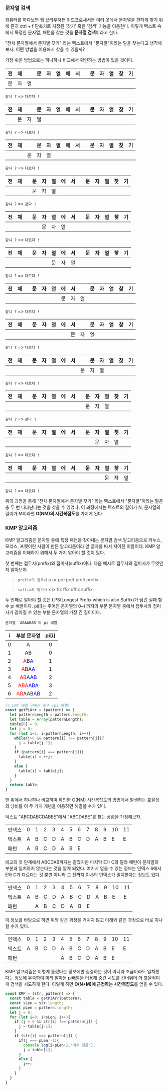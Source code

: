### 문자열 검색

컴퓨터를 하다보면 웹 브라우저든 워드프로세서든 여러 곳에서 문자열을 편하게 찾기 위해 흔히 ctrl + f 단축키로 지정된 '찾기' 혹은 '검색' 기능을 이용한다. 이렇게 텍스트 속에서 특정한 문자열, 패턴을 찾는 것을 **문자열 검색**이라고 한다.

"전체 문자열에서 문자열 찾기" 라는 텍스트에서 "문자열"이라는 말을 찾는다고 생각해보자. 어떤 방법을 이용해서 찾을 수 있을까?

가장 쉬운 방법으로는 하나하나 비교해서 확인하는 방법이 있을 것이다. 

|전|체| |문|자|열|에|서| |문|자|열|찾|기|
|:-|:-|:-|:-|:-|:-|:-|:-|:-|:-|:-|:-|:-|:-|
|문|자|열|

`같니 ?` => `다르다 !`

|전|체| |문|자|열|에|서| |문|자|열|찾|기|
|:-|:-|:-|:-|:-|:-|:-|:-|:-|:-|:-|:-|:-|:-|
||문|자|열|

`같니 ?` => `다르다 !`

|전|체| |문|자|열|에|서| |문|자|열|찾|기|
|:-|:-|:-|:-|:-|:-|:-|:-|:-|:-|:-|:-|:-|:-|
|||문|자|열|

`같니 ?` => `다르다 !`

|전|체| |문|자|열|에|서| |문|자|열|찾|기|
|:-|:-|:-|:-|:-|:-|:-|:-|:-|:-|:-|:-|:-|:-|
||||문|자|열|

`같니 ?` => `같다 !`

|전|체| |문|자|열|에|서| |문|자|열|찾|기|
|:-|:-|:-|:-|:-|:-|:-|:-|:-|:-|:-|:-|:-|:-|
|||||문|자|열|

`같니 ?` => `다르다 !`

|전|체| |문|자|열|에|서| |문|자|열|찾|기|
|:-|:-|:-|:-|:-|:-|:-|:-|:-|:-|:-|:-|:-|:-|
||||||문|자|열|

`같니 ?` => `다르다 !`

|전|체| |문|자|열|에|서| |문|자|열|찾|기|
|:-|:-|:-|:-|:-|:-|:-|:-|:-|:-|:-|:-|:-|:-|
|||||||문|자|열|

`같니 ?` => `다르다 !`

|전|체| |문|자|열|에|서| |문|자|열|찾|기|
|:-|:-|:-|:-|:-|:-|:-|:-|:-|:-|:-|:-|:-|:-|
||||||||문|자|열|

`같니 ?` => `다르다 !`

|전|체| |문|자|열|에|서| |문|자|열|찾|기|
|:-|:-|:-|:-|:-|:-|:-|:-|:-|:-|:-|:-|:-|:-|
|||||||||문|자|열|

`같니 ?` => `다르다 !`

|전|체| |문|자|열|에|서| |문|자|열|찾|기|
|:-|:-|:-|:-|:-|:-|:-|:-|:-|:-|:-|:-|:-|:-|
||||||||||문|자|열|

`같니 ?` => `같다 !`

|전|체| |문|자|열|에|서| |문|자|열|찾|기|
|:-|:-|:-|:-|:-|:-|:-|:-|:-|:-|:-|:-|:-|:-|
|||||||||||문|자|열|

`같니 ?` => `다르다 !`

|전|체| |문|자|열|에|서| |문|자|열|찾|기|
|:-|:-|:-|:-|:-|:-|:-|:-|:-|:-|:-|:-|:-|:-|
||||||||||||문|자|열|

`같니 ?` => `다르다 !`

위의 과정을 통해 "전체 문자열에서 문자열 찾기" 라는 텍스트에서 "문자열"이라는 말은 총 두 번 나타난다는 것을 찾을 수 있었다. 이 과정에서는 텍스트의 길이가 N, 문자열의 길이가 M이라면 **O(NM)의 시간복잡도**를 가지게 된다.

### KMP 알고리즘

KMP 알고리즘은 문자열 중에 특정 패턴을 찾아내는 문자열 검색 알고리즘으로 커누스, 모리스, 프랫이란 사람이 만든 알고리즘이라 앞 글자를 따서 지어진 이름이다. KMP 알고리즘을 이해하기 위해서 두 가지 알아야 할 것이 있다.

첫 번째는 접두사(prefix)와 접미사(suffix)이다. 다음 예시로 접두사와 접미사가 무엇인지 알아보자.
> `prefix의 접두사`
p
pr
pre
pref
prefi
prefix

>`suffix의 접미사`
x
ix
fix
ffix
uffix
suffix

두 번째로 알아야 할 것은 LPS(Longest Prefix which is also Suffix)가 담긴 실패 함수 pi 배열이다. pi[i]는 주어진 문자열의 0~i 까지의 부분 문자열 중에서 접두사와 접미사가 같아질 수 있는 부분 문자열의 가장 긴 길이이다. 

`문자열 'ABAABAB'의 pi 배열`

|i|부분 문자열|pi[i]|
|:---:|:--:|:---:|
|0|A|0|
|1|AB|0|
|2|<span style="color:red">A</span>B<span style="color:blue">A</span>|1|
|3|<span style="color:red">A</span>BA<span style="color:blue">A</span>|1|
|4|<span style="color:red">AB</span>A<span style="color:blue">AB</span>|2|
|5|<span style="color:red">ABA</span><span style="color:blue">ABA</span>|3|
|6|<span style="color:red">AB</span>AAB<span style="color:blue">AB</span>|2|

>
```javascript
// LPS 배열 구하는 함수 (pi 배열)
const getPiArr = (pattern) => {
  let patternLength = pattern.length;
  let table = Array(patternLength);
  table[0] = 0;
  let j = 0;
  for (let i=1; i<patternLength; i++){
    while(j>0 && pattern[i] !== pattern[j]){
      j = table[j-1];
    }
    if (pattern[i] === pattern[j]){
      table[i] = ++j;
    }
    else {
      table[i] = table[j];
    }
  }
  return table;
}
```

맨 위에서 하나하나 비교하며 확인한 O(NM) 시간복잡도의 방법에서 발생하는 효율성의 낭비를 이 두 가지 개념을 이용하면 해결할 수가 있다.

텍스트 "ABCDABCDABEE"에서 "ABCDABE"를 찾는 상황을 가정해보자.

<table>
  <tr>
    <td>인덱스</td>
    <td>0</td>
    <td>1</td>
    <td>2</td>
    <td>3</td>
    <td>4</td>
    <td>5</td>
    <td>6</td>
    <td>7</td>
    <td>8</td>
    <td>9</td>
    <td>10</td>
    <td>11</td>
  </tr>
  <tr>
    <td>텍스트</td>
    <td>A</td>
    <td>B</td>
    <td>C</td>
    <td>D</td>
    <td>A</td>
    <td>B</td>
    <td>C</td>
    <td>D</td>
    <td>A</td>
    <td>B</td>
    <td>E</td>
    <td>E</td>
  </tr>
   <tr>
    <td>패턴</td>
    <td>A</td>
    <td>B</td>
    <td>C</td>
    <td>D</td>
    <td>A</td>
    <td>B</td>
    <td>E</td>
    <td></td>
    <td></td>
    <td></td>
    <td></td>
    <td></td>
  </tr>
</table>

비교의 첫 단계에서 ABCDAB까지는 같았지만 마지막 E가 C와 달라 패턴이 문자열의 부분과 일치하지 않는다는 것을 알게 되었다. 여기서 얻을 수 있는 정보는 인덱스 6에서 E와 C가 다르다는 것 뿐만 아니라 그 전까지 0~5의 인덱스가 일치한다는 정보도 있다.

<table>
  <tr>
    <td>인덱스</td>
    <td>0</td>
    <td>1</td>
    <td>2</td>
    <td>3</td>
    <td>4</td>
    <td>5</td>
    <td>6</td>
    <td>7</td>
    <td>8</td>
    <td>9</td>
    <td>10</td>
    <td>11</td>
  </tr>
  <tr>
    <td>텍스트</td>
    <td>A</td>
    <td>B</td>
    <td>C</td>
    <td>D</td>
    <td>A</td>
    <td>B</td>
    <td>C</td>
    <td>D</td>
    <td>A</td>
    <td>B</td>
    <td>E</td>
    <td>E</td>
  </tr>
   <tr>
    <td>패턴</td>
    <td></td>
    <td>A</td>
    <td>B</td>
    <td>C</td>
    <td>D</td>
    <td>A</td>
    <td>B</td>
    <td>E</td>
    <td></td>
    <td></td>
    <td></td>
    <td></td>
  </tr>
</table>

이 정보를 바탕으로 하면 위와 같은 과정을 거치지 않고 아래와 같은 과정으로 바로 지나칠 수가 있다. 

<table>
  <tr>
    <td>인덱스</td>
    <td>0</td>
    <td>1</td>
    <td>2</td>
    <td>3</td>
    <td>4</td>
    <td>5</td>
    <td>6</td>
    <td>7</td>
    <td>8</td>
    <td>9</td>
    <td>10</td>
    <td>11</td>
  </tr>
  <tr>
    <td>텍스트</td>
    <td>A</td>
    <td>B</td>
    <td>C</td>
    <td>D</td>
    <td>A</td>
    <td>B</td>
    <td>C</td>
    <td>D</td>
    <td>A</td>
    <td>B</td>
    <td>E</td>
    <td>E</td>
  </tr>
   <tr>
    <td>패턴</td>
    <td></td>
    <td></td>
    <td></td>
    <td></td>
    <td>A</td>
    <td>B</td>
    <td>C</td>
    <td>D</td>
    <td>A</td>
    <td>B</td>
    <td>E</td>
    <td></td>
  </tr>
</table>

KMP 알고리즘은 이렇게 틀렸다는 정보에만 집중하는 것이 아니라 조금이라도 일치했다는 정보에 무족하여 미리 알아둔 pi배열을 이용해 중간 시도를 건너뛰어 더 효율적이게 검색을 시도하게 한다. 이렇게 하면 **O(N+M)에 근접하는 시간복잡도**를 얻을 수 있다.

>
```javascript
const KMP = (str, pattern) => {
  const table = getPiArr(pattern);
  const sLen = str.length;
  const pLen = pattern.length;
  let j = 0;
  for (let i=0; i<sLen; i++){
    if (j > 0 && str[i] !== pattern[j]) {
      j = table[j-1];
    }
    if (str[i] === pattern[j]) {
      if(j === pLen -1){
        console.log(i-pLen+2,'에서 찾음');
        j = table[j];
      }
      else {
        j++;
      }
    }
  }
}
```
